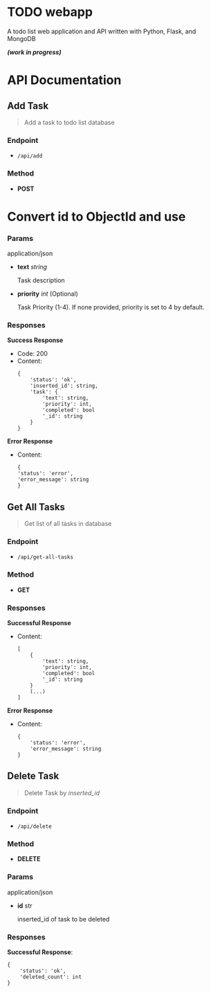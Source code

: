 # TODO webapp
A todo list web application and API written with Python, Flask, and MongoDB 

***(work in progress)***

# API Documentation
## Add Task
> Add a task to todo list database
### Endpoint
* ```/api/add```

### Method
* **POST**
# Convert id to ObjectId and use 
### Params
application/json
* **text** *string*

    Task description

* **priority** *int* (Optional)

    Task Priority (1-4). If none provided, priority is set to 4 by default.

### Responses
**Success Response**
* Code: 200
* Content:
    ```
    {
        'status': 'ok',
        'inserted_id': string,
        'task': {
            'text': string,
            'priority': int,
            'completed': bool
            '_id': string
        }
    }
    ```

**Error Response**
* Content:
    ```
    {
    'status': 'error',
    'error_message': string
    }
    ```

## Get All Tasks
> Get list of all tasks in database
### Endpoint
* ```/api/get-all-tasks```

### Method
* **GET**

### Responses
**Successful Response**
* Content:

    ```
    [
        {
            'text': string,
            'priority': int,
            'completed': bool
            '_id': string
        }
        (...)
    ]
    ```

**Error Response**
* Content:
    ```
    {
        'status': 'error',
        'error_message': string
    }
    ```

## Delete Task
> Delete Task by *inserted_id*
### Endpoint
* ```/api/delete```

### Method
* **DELETE**

### Params
application/json
* **id** str

    inserted_id of task to be deleted

### Responses
**Successful Response**:
```
{
    'status': 'ok',
    'deleted_count': int
}
```